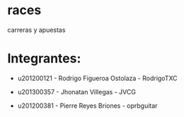 races
=====

carreras y apuestas

Integrantes:
============================

- u201200121 - Rodrigo Figueroa Ostolaza - RodrigoTXC

- u201300357 - Jhonatan Villegas - JVCG

- u201200381 - Pierre Reyes Briones - oprbguitar 

